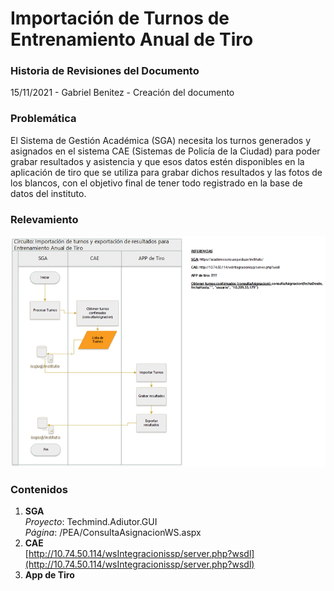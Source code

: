 # Importación de Turnos de Entrenamiento Anual de Tiro

### Historia de Revisiones del Documento

15/11/2021 - Gabriel Benitez - Creación del documento

### Problemática

El Sistema de Gestión Académica (SGA) necesita los turnos generados y asignados en el sistema CAE (Sistemas de Policía de la Ciudad) para poder grabar resultados y asistencia y que esos datos estén disponibles en la aplicación de tiro que se utiliza para grabar dichos resultados y las fotos de los blancos, con el objetivo final de tener todo registrado en la base de datos del instituto.

### Relevamiento

![](.gitbook/assets/Imagen1.png)

### Contenidos

1. **SGA**\
   _Proyecto_: Techmind.Adiutor.GUI\
   _Página_: /PEA/ConsultaAsignacionWS.aspx
2. **CAE**\
   [http://10.74.50.114/wsIntegracionissp/server.php?wsdl](http://10.74.50.114/wsIntegracionissp/server.php?wsdl)
3. **App de Tiro**
